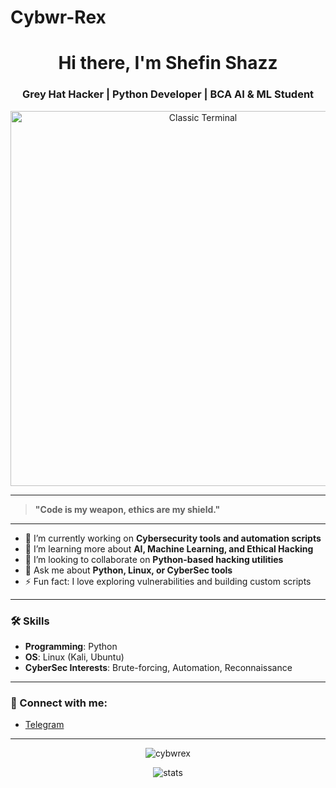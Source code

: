 # Cybwr-Rex
<h1 align="center">Hi there, I'm Shefin Shazz</h1>
<h3 align="center">Grey Hat Hacker | Python Developer | BCA AI & ML Student</h3>

<p align="center">
  <img src="https://cdn.pixabay.com/photo/2013/10/04/19/09/bash-191382_960_720.png" alt="Classic Terminal" width="600"/>
</p>

---

> **"Code is my weapon, ethics are my shield."**

---

- 🔭 I’m currently working on **Cybersecurity tools and automation scripts**
- 🌱 I’m learning more about **AI, Machine Learning, and Ethical Hacking**
- 👯 I’m looking to collaborate on **Python-based hacking utilities**
- 💬 Ask me about **Python, Linux, or CyberSec tools**
- ⚡ Fun fact: I love exploring vulnerabilities and building custom scripts

---

### 🛠️ Skills
- **Programming**: Python  
- **OS**: Linux (Kali, Ubuntu)  
- **CyberSec Interests**: Brute-forcing, Automation, Reconnaissance

---

### 📱 Connect with me:
- [Telegram](https://t.me/CybwrRex)

---

<p align="center">
  <img src="https://komarev.com/ghpvc/?username=cybwrex&label=Profile%20views&color=0e75b6&style=flat" alt="cybwrex" />
</p>

<p align="center">
  <img src="https://github-readme-stats.vercel.app/api?username=cybwrex&show_icons=true&theme=radical" alt="stats" />
</p>
